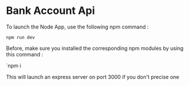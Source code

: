 # Bank Account Api

To launch the Node App, use the following npm command :

`npm run dev`

Before, make sure you installed the corresponding npm modules by using this command : 

`npm i

This will launch an express server on port 3000 if you don't precise one
